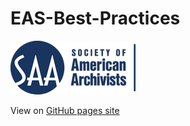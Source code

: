 # EAS-Best-Practices
![Society of American Archivists logo](images/SAAHoriz-Blue_200.png)

View on [GitHub pages site](https://saa-sdt.github.io/EAS-Best-Practices/)
